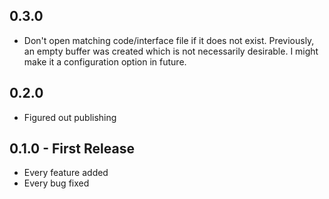 ## 0.3.0
* Don't open matching code/interface file if it does not exist. Previously,
  an empty buffer was created which is not necessarily desirable. I might
  make it a configuration option in future.

## 0.2.0
* Figured out publishing

## 0.1.0 - First Release
* Every feature added
* Every bug fixed
